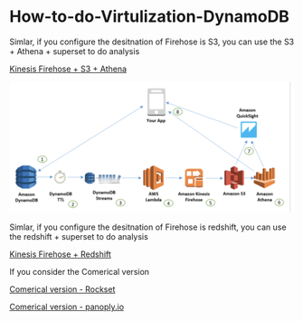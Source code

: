 
# How-to-do-Virtulization-DynamoDB

Simlar, if you configure the desitnation of Firehose is S3, you can use the S3 + Athena + superset to do analysis

[Kinesis Firehose + S3 + Athena](https://aws.amazon.com/blogs/database/how-to-perform-advanced-analytics-and-build-visualizations-of-your-amazon-dynamodb-data-by-using-amazon-athena/)

![How-to-do-Virtulization-DynamoDB](media/Superset4DDB.png)

Simlar, if you configure the desitnation of Firehose is redshift, you can use the redshift + superset to do analysis

[Kinesis Firehose + Redshift](https://rockset.com/blog/tableau-operational-dashboards-reporting-dynamodb-redshift-athena/)

If you consider the Comerical version

[Comerical version - Rockset](https://rockset.com/)

[Comerical version - panoply.io](https://panoply.io/integrations/amazon-dynamodb/apache-superset/)
